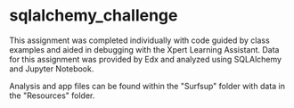 # sqlalchemy_challenge

This assignment was completed individually with code guided by class examples and aided in debugging with the Xpert Learning Assistant. Data for this assignment was provided by Edx and analyzed using SQLAlchemy and Jupyter Notebook. 

Analysis and app files can be found within the "Surfsup" folder with data in the "Resources" folder. 